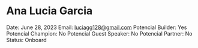# Ana Lucia Garcia

Date: June 28, 2023
Email: luciagg128@gmail.com
Potencial Builder: Yes
Potencial Champion: No
Potencial Guest Speaker: No
Potencial Partner: No
Status: Onboard